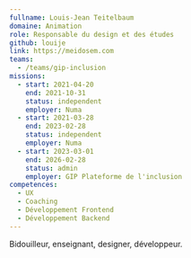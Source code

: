 ```yaml
---
fullname: Louis-Jean Teitelbaum
domaine: Animation
role: Responsable du design et des études
github: louije
link: https://meidosem.com
teams:
  - /teams/gip-inclusion
missions:
  - start: 2021-04-20
    end: 2021-10-31
    status: independent
    employer: Numa
  - start: 2021-03-28
    end: 2023-02-28
    status: independent
    employer: Numa
  - start: 2023-03-01
    end: 2026-02-28
    status: admin
    employer: GIP Plateforme de l'inclusion
competences:
  - UX
  - Coaching
  - Développement Frontend
  - Développement Backend
---
```

Bidouilleur, enseignant, designer, développeur.
